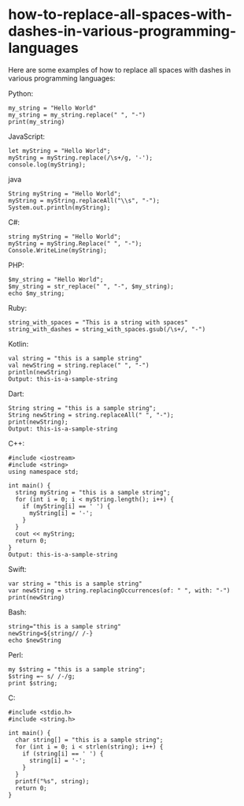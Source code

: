 # how-to-replace-all-spaces-with-dashes-in-various-programming-languages
Here are some examples of how to replace all spaces with dashes in various programming languages:

Python:

```
my_string = "Hello World"
my_string = my_string.replace(" ", "-")
print(my_string)
```
JavaScript:

```
let myString = "Hello World";
myString = myString.replace(/\s+/g, '-');
console.log(myString);
```

java

```
String myString = "Hello World";
myString = myString.replaceAll("\\s", "-");
System.out.println(myString);
```
C#:

```
string myString = "Hello World";
myString = myString.Replace(" ", "-");
Console.WriteLine(myString);
```

PHP:

```
$my_string = "Hello World";
$my_string = str_replace(" ", "-", $my_string);
echo $my_string;
```

Ruby:

```
string_with_spaces = "This is a string with spaces"
string_with_dashes = string_with_spaces.gsub(/\s+/, "-")
```

Kotlin:

```
val string = "this is a sample string"
val newString = string.replace(" ", "-")
println(newString)
Output: this-is-a-sample-string
```

Dart:
```
String string = "this is a sample string";
String newString = string.replaceAll(" ", "-");
print(newString);
Output: this-is-a-sample-string
```

C++:
```
#include <iostream>
#include <string>
using namespace std;

int main() {
  string myString = "this is a sample string";
  for (int i = 0; i < myString.length(); i++) {
    if (myString[i] == ' ') {
      myString[i] = '-';
    }
  }
  cout << myString;
  return 0;
}
Output: this-is-a-sample-string
```

Swift:

```
var string = "this is a sample string"
var newString = string.replacingOccurrences(of: " ", with: "-")
print(newString)
```

Bash:
```
string="this is a sample string"
newString=${string// /-}
echo $newString
```

Perl:
```
my $string = "this is a sample string";
$string =~ s/ /-/g;
print $string;
```

C:
```
#include <stdio.h>
#include <string.h>

int main() {
  char string[] = "this is a sample string";
  for (int i = 0; i < strlen(string); i++) {
    if (string[i] == ' ') {
      string[i] = '-';
    }
  }
  printf("%s", string);
  return 0;
}
```
